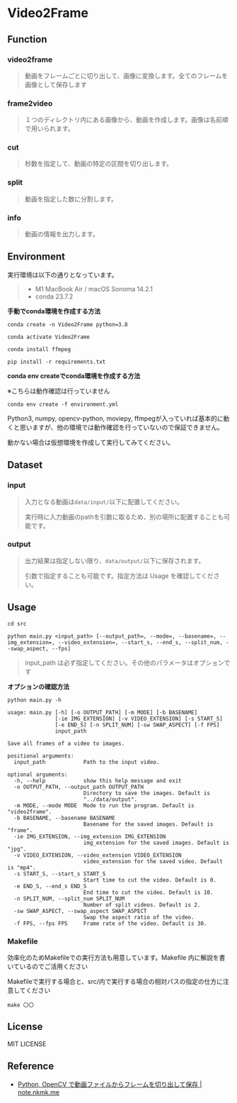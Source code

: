 # Video2Frame

## Function
### video2frame
> 動画をフレームごとに切り出して、画像に変換します。全てのフレームを画像として保存します

### frame2video
> １つのディレクトリ内にある画像から、動画を作成します。画像は名前順で用いられます。

### cut
> 秒数を指定して、動画の特定の区間を切り出します。

### split
> 動画を指定した数に分割します。

### info
> 動画の情報を出力します。


## Environment

実行環境は以下の通りとなっています。

> - M1 MacBook Air / macOS Sonoma 14.2.1
> - conda 23.7.2

**手動でconda環境を作成する方法**

```
conda create -n Video2Frame python=3.8
```

```
conda activate Video2Frame
```

```
conda install ffmpeg
```

```
pip install -r requirements.txt
```

**conda env createでconda環境を作成する方法**

※こちらは動作確認は行っていません
```
conda env create -f environment.yml
```

Python3, numpy, opencv-python, moviepy, ffmpegが入っていれば基本的に動くと思いますが、他の環境では動作確認を行っていないので保証できません。

動かない場合は仮想環境を作成して実行してみてください。

## Dataset

### input

> 入力となる動画は`data/input/`以下に配置してください。
>
> 実行時に入力動画のpathを引数に取るため、別の場所に配置することも可能です。


### output

> 出力結果は指定しない限り、`data/output/`以下に保存されます。
>
> 引数で指定することも可能です。指定方法は Usage を確認してください。

## Usage

```
cd src
```

```
python main.py <input_path> [--output_path=, --mode=, --basename=, --img_extension=, --video_extension=, --start_s, --end_s, --split_num, --swap_aspect, --fps]
```
> input_path は必ず指定してください。その他のパラメータはオプションです

**オプションの確認方法**

```
python main.py -h
```

```
usage: main.py [-h] [-o OUTPUT_PATH] [-m MODE] [-b BASENAME]
               [-ie IMG_EXTENSION] [-v VIDEO_EXTENSION] [-s START_S]
               [-e END_S] [-n SPLIT_NUM] [-sw SWAP_ASPECT] [-f FPS]
               input_path

Save all frames of a video to images.

positional arguments:
  input_path            Path to the input video.

optional arguments:
  -h, --help            show this help message and exit
  -o OUTPUT_PATH, --output_path OUTPUT_PATH
                        Directory to save the images. Default is
                        "../data/output".
  -m MODE, --mode MODE  Mode to run the program. Default is "video2frame".
  -b BASENAME, --basename BASENAME
                        Basename for the saved images. Default is "frame".
  -ie IMG_EXTENSION, --img_extension IMG_EXTENSION
                        img_extension for the saved images. Default is "jpg".
  -v VIDEO_EXTENSION, --video_extension VIDEO_EXTENSION
                        video_extension for the saved video. Default is "mp4".
  -s START_S, --start_s START_S
                        Start time to cut the video. Default is 0.
  -e END_S, --end_s END_S
                        End time to cut the video. Default is 10.
  -n SPLIT_NUM, --split_num SPLIT_NUM
                        Number of split videos. Default is 2.
  -sw SWAP_ASPECT, --swap_aspect SWAP_ASPECT
                        Swap the aspect ratio of the video.
  -f FPS, --fps FPS     Frame rate of the video. Default is 30.
```

### Makefile
効率化のためMakefileでの実行方法も用意しています。Makefile 内に解説を書いているのでご活用ください

Makefileで実行する場合と、src/内で実行する場合の相対パスの指定の仕方に注意してください

```
make 〇〇
```

## License

MIT LICENSE

## Reference

- [Python, OpenCV で動画ファイルからフレームを切り出して保存 | note.nkmk.me](https://note.nkmk.me/python-opencv-video-to-still-image/)
